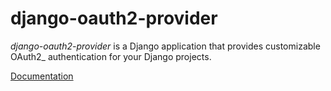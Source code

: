 # django-oauth2-provider

*django-oauth2-provider* is a Django application that provides customizable OAuth2_ authentication for your Django projects. 

[Documentation](http://readthedocs.org/docs/django-oauth2-provider/en/latest/)